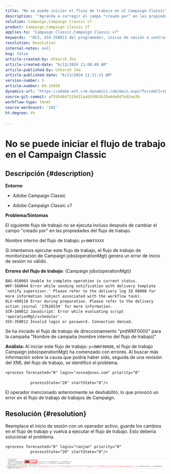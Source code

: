 ```yaml
---
title: "No se puede iniciar el flujo de trabajo en el Campaign Classic"
description: '"Aprenda a corregir el campo "creado por" en las propiedades de flujo de trabajo en Adobe Campaign Classic."'
solution: Campaign,Campaign Classic v7
product: Campaign,Campaign Classic v7
applies-to: "Campaign Classic,Campaign Classic v7"
keywords: '"KCS, XSV-350012 del programador, inicio de sesión o contraseña no válidos. Conexión denegada".'
resolution: Resolution
internal-notes: null
bug: false
article-created-by: Utkarsh Jha
article-created-date: "6/13/2024 11:08:49 AM"
article-published-by: Utkarsh Jha
article-published-date: "6/13/2024 11:11:15 AM"
version-number: 5
article-number: KA-19458
dynamics-url: "https://adobe-ent.crm.dynamics.com/main.aspx?forceUCI=1&pagetype=entityrecord&etn=knowledgearticle&id=29891f4e-7529-ef11-840a-00224808decd"
source-git-commit: af5954847319d31aa02d9b5b29a4de0d7e92ee3b
workflow-type: tm+mt
source-wordcount: '182'
ht-degree: 4%

---
```


# No se puede iniciar el flujo de trabajo en el Campaign Classic

## Descripción {#description}


<b>Entorno</b>

- Adobe Campaign Classic

- Adobe Campaign Classic v7

<b>Problema/Síntomas</b>

El siguiente flujo de trabajo no se ejecuta incluso después de cambiar el campo &quot;creado por&quot; en las propiedades del flujo de trabajo.

Nombre interno del flujo de trabajo: ``prdWKFXXXX``

Si intentamos ejecutar este flujo de trabajo, el flujo de trabajo de monitorización de Campaign jobs(operationMgt) genera un error de inicio de sesión no válido.

<b>Errores del flujo de trabajo</b>: (Campaign jobs(operationMgt))




```
BAS-010003 Unable to complete operation in current status.
WKF-560044 Error while sending notification with delivery template 'notify supervisor.' Please refer to the delivery log ID 00000 for more information (object associated with the workflow task).
DLV-490118 Error during preparation. Please refer to the delivery action journal '27626534' for more information.
SCR-160012 JavaScript: Error while evaluating script 'operationMgt/scheduler'.
XSV-350012 Invalid login or password. Connection denied.
```




Se ha iniciado el flujo de trabajo de direccionamiento &quot;prdWKF0000&quot; para la campaña &quot;Nombre de campaña (nombre interno del flujo de trabajo)&quot;

<b>Análisis: </b>
Al iniciar este flujo de trabajo: `prdWKF00000`, el flujo de trabajo Campaign jobs(operationMgt) ha comenzado con errores. Al buscar más información sobre la causa que podría haber sido, seguida de una revisión del XML del flujo de trabajo, se identificó el problema.




```
<process forecasted="0" login="xxxxx@xxxx.com" priority="0"

           processState="20" startState="0"/>
```




El operador mencionado anteriormente se deshabilitó, lo que provocó un error en el flujo de trabajo de trabajos de Campaign.


## Resolución {#resolution}


Reemplace el inicio de sesión con un operador activo, guarde los cambios en el flujo de trabajo y vuelva a ejecutar el flujo de trabajo. Esto debería solucionar el problema.




```
<process forecasted="0" login="ranjan" priority="0"
           processState="20" startState="0"/>
```






![](assets/852729f9-68d0-ec11-a7b5-0022480a8e40.png)

